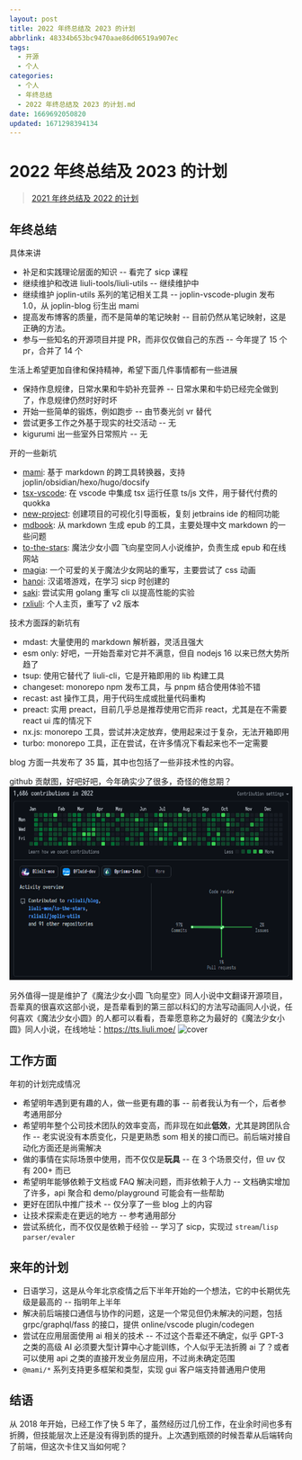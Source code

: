 ```yaml
---
layout: post
title: 2022 年终总结及 2023 的计划
abbrlink: 48334b653bc9470aae86d06519a907ec
tags:
  - 开源
  - 个人
categories:
  - 个人
  - 年终总结
  - 2022 年终总结及 2023 的计划.md
date: 1669692050820
updated: 1671298394134
---
```


# 2022 年终总结及 2023 的计划

> [2021 年终总结及 2022 的计划](/p/971404f2f72c429083a614f8ee522237)

## 年终总结

具体来讲

*   补足和实践理论层面的知识 -- 看完了 sicp 课程
*   继续维护和改进 liuli-tools/liuli-utils -- 继续维护中
*   继续维护 joplin-utils 系列的笔记相关工具 -- joplin-vscode-plugin 发布 1.0，从 joplin-blog 衍生出 mami
*   提高发布博客的质量，而不是简单的笔记映射 -- 目前仍然从笔记映射，这是正确的方法。
*   参与一些知名的开源项目并提 PR，而非仅仅做自己的东西 -- 今年提了 15 个 pr，合并了 14 个

生活上希望更加自律和保持精神，希望下面几件事情都有一些进展

*   保持作息规律，日常水果和牛奶补充营养 -- 日常水果和牛奶已经完全做到了，作息规律仍然时好时坏
*   开始一些简单的锻炼，例如跑步 -- 由节奏光剑 vr 替代
*   尝试更多工作之外基于现实的社交活动 -- 无
*   kigurumi 出一些室外日常照片 -- 无

开的一些新坑

*   [mami](https://mami.rxliuli.com/): 基于 markdown 的跨工具转换器，支持 joplin/obsidian/hexo/hugo/docsify
*   [tsx-vscode](https://marketplace.visualstudio.com/items?itemName=rxliuli.tsx): 在 vscode 中集成 tsx 运行任意 ts/js 文件，用于替代付费的 quokka
*   [new-project](https://marketplace.visualstudio.com/items?itemName=rxliuli.new-project): 创建项目的可视化引导面板，复刻 jetbrains ide 的相同功能
*   [mdbook](https://github.com/rxliuli/mdbook): 从 markdown 生成 epub 的工具，主要处理中文 markdown 的一些问题
*   [to-the-stars](https://tts.liuli.moe/): 魔法少女小圆 飞向星空同人小说维护，负责生成 epub 和在线网站
*   [magia](https://magia.rxliuli.com/): 一个可爱的关于魔法少女网站的重写，主要尝试了 css 动画
*   [hanoi](https://rxliuli.github.io/hanoi/): 汉诺塔游戏，在学习 sicp 时创建的
*   [saki](https://github.com/rxliuli/saki): 尝试实用 golang 重写 cli 以提高性能的实验
*   [rxliuli](http://rxliuli.com/): 个人主页，重写了 v2 版本

技术方面踩的新坑有

*   mdast: 大量使用的 markdown 解析器，灵活且强大
*   esm only: 好吧，一开始吾辈对它并不满意，但自 nodejs 16 以来已然大势所趋了
*   tsup: 使用它替代了 liuli-cli，它是开箱即用的 lib 构建工具
*   changeset: monorepo npm 发布工具，与 pnpm 结合使用体验不错
*   recast: ast 操作工具，用于代码生成或批量代码重构
*   preact: 实用 preact，目前几乎总是推荐使用它而非 react，尤其是在不需要 react ui 库的情况下
*   nx.js: monorepo 工具，尝试并决定放弃，使用起来过于复杂，无法开箱即用
*   turbo: monorepo 工具，正在尝试，在许多情况下看起来也不一定需要

blog 方面一共发布了 35 篇，其中也包括了一些非技术性的内容。

github 贡献图，好吧好吧，今年确实少了很多，奇怪的倦怠期？
![1669860164904.png](/resources/f93da9fc420942c3b092b65ae6579752.png)

另外值得一提是维护了《魔法少女小圆 飞向星空》同人小说中文翻译开源项目，吾辈真的很喜欢这部小说，是吾辈看到的第三部以科幻的方法写动画同人小说，任何喜欢《魔法少女小圆》的人都可以看看，吾辈愿意称之为最好的《魔法少女小圆》同人小说，在线地址：<https://tts.liuli.moe/>
![cover](https://github.com/liuli-moe/to-the-stars/raw/master/books/01/assets/cover.png)

## 工作方面

年初的计划完成情况

*   希望明年遇到更有趣的人，做一些更有趣的事 -- 前者我认为有一个，后者参考通用部分
*   希望明年整个公司技术团队的效率变高，而非现在如此**低效**，尤其是跨团队合作 -- 老实说没有本质变化，只是更熟悉 som 相关的接口而已。前后端对接自动化方面还是尚需解决
*   做的事情在实际场景中使用，而不仅仅是**玩具** -- 在 3 个场景交付，但 uv 仅有 200+ 而已
*   希望明年能够依赖于文档或 FAQ 解决问题，而非依赖于人力 -- 文档确实增加了许多，api 聚合和 demo/playground 可能会有一些帮助
*   更好在团队中推广技术 -- 仅分享了一些 blog 上的内容
*   让技术探索走在更远的地方 -- 参考通用部分
*   尝试系统化，而不仅仅是依赖于经验 -- 学习了 sicp，实现过 `stream`/`lisp parser/evaler`

## 来年的计划

*   日语学习，这是从今年北京疫情之后下半年开始的一个想法，它的中长期优先级是最高的 -- 指明年上半年
*   解决前后端接口通信与协作的问题，这是一个常见但仍未解决的问题，包括 grpc/graphql/fass 的接口，提供 online/vscode plugin/codegen
*   尝试在应用层面使用 ai 相关的技术 -- 不过这个吾辈还不确定，似乎 GPT-3 之类的高级 AI 必须要大型计算中心才能训练，个人似乎无法折腾 ai 了？或者可以使用 api 之类的直接开发业务层应用，不过尚未确定范围
*   `@mami/*` 系列支持更多框架和类型，实现 gui 客户端支持普通用户使用

## 结语

从 2018 年开始，已经工作了快 5 年了，虽然经历过几份工作，在业余时间也多有折腾，但技能层次上还是没有得到质的提升。上次遇到瓶颈的时候吾辈从后端转向了前端，但这次卡住又当如何呢？
